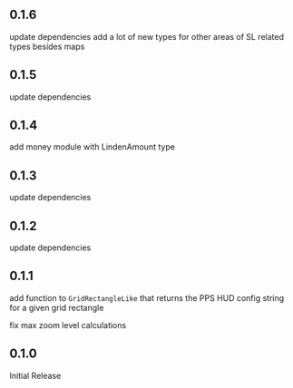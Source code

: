 ## 0.1.6

update dependencies
add a lot of new types for other areas of SL related types besides maps

## 0.1.5

update dependencies

## 0.1.4

add money module with LindenAmount type

## 0.1.3

update dependencies

## 0.1.2

update dependencies

## 0.1.1

add function to `GridRectangleLike` that returns the PPS HUD config string
for a given grid rectangle

fix max zoom level calculations

## 0.1.0

Initial Release
